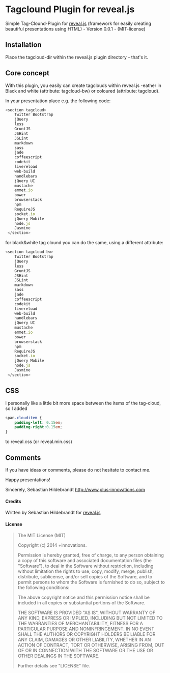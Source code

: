 # Tagclound Plugin for reveal.js

Simple Tag-Clound-Plugin for [reveal.js](https://github.com/hakimel/reveal.js) (framework for easily creating beautiful presentations using HTML)  - Version 0.0.1 - (MIT-license)

## Installation

Place the tagcloud-dir within the reveal.js plugin directory - that's it.

## Core concept

With this plugin, you easily can create tagclouds within reveal.js -eather in Black and white (attribute: tagcloud-bw) or coloured (attribute: tagcloud). 

In your presentation place e.g. the following code:

```js
<section tagcloud>
    Twitter Bootstrap
    jQuery
    less
    GruntJS
    JSHint
    JSLint
    markdown
    sass
    jade
    coffeescript
    codekit
    livereload
    web-build
    handlebars
    jQuery UI
    mustache
    emmet.io
    bower
    browserstack
    npm
    RequireJS
    socket.io
    jQuery Mobile
    node.js
    Jasmine
 </section>
```

for black&white tag clound you can do the same, using a different attribute:

```js
<section tagcloud-bw>
    Twitter Bootstrap
    jQuery
    less
    GruntJS
    JSHint
    JSLint
    markdown
    sass
    jade
    coffeescript
    codekit
    livereload
    web-build
    handlebars
    jQuery UI
    mustache
    emmet.io
    bower
    browserstack
    npm
    RequireJS
    socket.io
    jQuery Mobile
    node.js
    Jasmine
 </section>
```

## CSS

I personally like a little bit more space between the items of the tag-cloud, so I added


```css
span.clouditem {
	padding-left: 0.15em;
	padding-right:0.15em;
}
```

to reveal.css (or reveal.min.css)

## Comments

If you have ideas or comments, please do not hesitate to contact me.


Happy presentations!

Sincerely,
Sebastian Hildebrandt
http://www.plus-innovations.com


#### Credits

Written by Sebastian Hildebrandt for [reveal.js](https://github.com/hakimel/reveal.js)

#### License

>The MIT License (MIT)
>
>Copyright (c) 2014 +innovations.
>
>Permission is hereby granted, free of charge, to any person obtaining a copy
>of this software and associated documentation files (the "Software"), to deal
>in the Software without restriction, including without limitation the rights
>to use, copy, modify, merge, publish, distribute, sublicense, and/or sell
>copies of the Software, and to permit persons to whom the Software is
>furnished to do so, subject to the following conditions:
>
>The above copyright notice and this permission notice shall be included in
>all copies or substantial portions of the Software.
>
>THE SOFTWARE IS PROVIDED "AS IS", WITHOUT WARRANTY OF ANY KIND, EXPRESS OR
>IMPLIED, INCLUDING BUT NOT LIMITED TO THE WARRANTIES OF MERCHANTABILITY,
>FITNESS FOR A PARTICULAR PURPOSE AND NONINFRINGEMENT. IN NO EVENT SHALL THE
>AUTHORS OR COPYRIGHT HOLDERS BE LIABLE FOR ANY CLAIM, DAMAGES OR OTHER
>LIABILITY, WHETHER IN AN ACTION OF CONTRACT, TORT OR OTHERWISE, ARISING FROM,
>OUT OF OR IN CONNECTION WITH THE SOFTWARE OR THE USE OR OTHER DEALINGS IN
>THE SOFTWARE.
> 
>Further details see "LICENSE" file.


